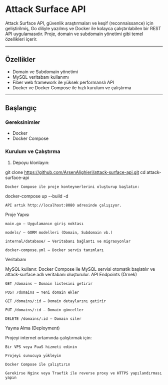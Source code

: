 # Attack Surface API

Attack Surface API, güvenlik araştırmaları ve keşif (reconnaissance) için geliştirilmiş, Go diliyle yazılmış ve Docker ile kolayca çalıştırılabilen bir REST API uygulamasıdır. Proje, domain ve subdomain yönetimi gibi temel özellikleri içerir.

---

## Özellikler

- Domain ve Subdomain yönetimi  
- MySQL veritabanı kullanımı  
- Fiber web framework ile yüksek performanslı API  
- Docker ve Docker Compose ile hızlı kurulum ve çalıştırma  

---

## Başlangıç

### Gereksinimler

- Docker  
- Docker Compose  

### Kurulum ve Çalıştırma

1. Depoyu klonlayın:

git clone https://github.com/ArsenAlighieri/attack-surface-api.git
cd attack-surface-api

    Docker Compose ile proje konteynerlerini oluşturup başlatın:

docker-compose up --build -d

    API artık http://localhost:8080 adresinde çalışıyor.

Proje Yapısı

    main.go — Uygulamanın giriş noktası

    models/ — GORM modelleri (Domain, Subdomain vb.)

    internal/database/ — Veritabanı bağlantı ve migrasyonlar

    docker-compose.yml — Docker servis tanımları

Veritabanı

MySQL kullanır. Docker Compose ile MySQL servisi otomatik başlatılır ve attack-surface adlı veritabanı oluşturulur.
API Endpoints (Örnek)

    GET /domains — Domain listesini getirir

    POST /domains — Yeni domain ekler

    GET /domains/:id — Domain detaylarını getirir

    PUT /domains/:id — Domain günceller

    DELETE /domains/:id — Domain siler

Yayına Alma (Deployment)

Projeyi internet ortamında çalıştırmak için:

    Bir VPS veya PaaS hizmeti edinin

    Projeyi sunucuya yükleyin

    Docker Compose ile çalıştırın

    Gerekirse Nginx veya Traefik ile reverse proxy ve HTTPS yapılandırması yapın
